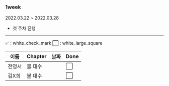 ###  1week

2022.03.22 ~ 2022.03.28

 - 첫 주차 진행

------

:white_check_mark: : white_check_mark   :white_large_square: : white_large_square

| 이름   | Chapter | 날짜 | Done                 |
| ------ | ------- | ---- | -------------------- |
| 전영서 | 불 대수       |      | :white_large_square: |
| 김X희  | 불 대수       |      | :white_large_square: |



